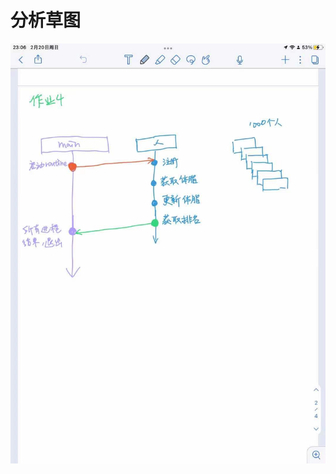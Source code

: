 # 分析草图
![image](https://github.com/Zczju/homework/blob/main/%E5%BE%AE%E4%BF%A1%E5%9B%BE%E7%89%87_20220220230515.jpg)
